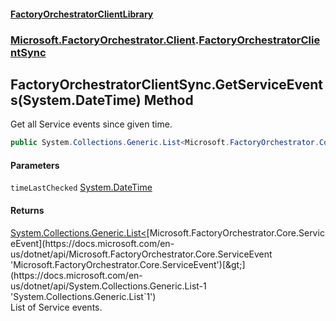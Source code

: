 #### [FactoryOrchestratorClientLibrary](./FactoryOrchestratorClientLibrary.md 'FactoryOrchestratorClientLibrary')
### [Microsoft.FactoryOrchestrator.Client](./Microsoft-FactoryOrchestrator-Client.md 'Microsoft.FactoryOrchestrator.Client').[FactoryOrchestratorClientSync](./Microsoft-FactoryOrchestrator-Client-FactoryOrchestratorClientSync.md 'Microsoft.FactoryOrchestrator.Client.FactoryOrchestratorClientSync')
## FactoryOrchestratorClientSync.GetServiceEvents(System.DateTime) Method
Get all Service events since given time.  
```csharp
public System.Collections.Generic.List<Microsoft.FactoryOrchestrator.Core.ServiceEvent> GetServiceEvents(System.DateTime timeLastChecked);
```
#### Parameters
<a name='Microsoft-FactoryOrchestrator-Client-FactoryOrchestratorClientSync-GetServiceEvents(System-DateTime)-timeLastChecked'></a>
`timeLastChecked` [System.DateTime](https://docs.microsoft.com/en-us/dotnet/api/System.DateTime 'System.DateTime')  
  
  
#### Returns
[System.Collections.Generic.List&lt;](https://docs.microsoft.com/en-us/dotnet/api/System.Collections.Generic.List-1 'System.Collections.Generic.List`1')[Microsoft.FactoryOrchestrator.Core.ServiceEvent](https://docs.microsoft.com/en-us/dotnet/api/Microsoft.FactoryOrchestrator.Core.ServiceEvent 'Microsoft.FactoryOrchestrator.Core.ServiceEvent')[&gt;](https://docs.microsoft.com/en-us/dotnet/api/System.Collections.Generic.List-1 'System.Collections.Generic.List`1')  
List of Service events.  
